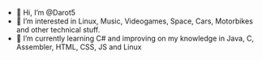 - 👋 Hi, I’m @Darot5
- 👀 I’m interested in Linux, Music, Videogames, Space, Cars, Motorbikes and other technical stuff.
- 🌱 I’m currently learning C# and improving on my knowledge in Java, C, Assembler, HTML, CSS, JS and Linux

<!---
Darot5/Darot5 is a ✨ special ✨ repository because its `README.md` (this file) appears on your GitHub profile.
You can click the Preview link to take a look at your changes.
--->
